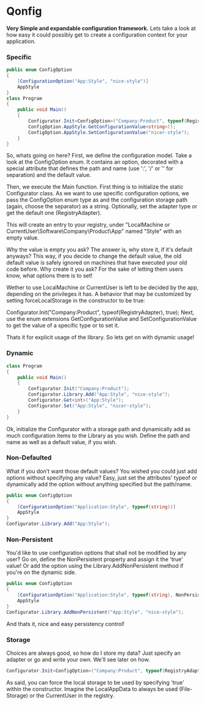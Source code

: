 Qonfig
======

**Very Simple and expandable configuration framework.**
Lets take a look at how easy it could possibly get to create a configuration context for your application.

### Specific
```c#
public enum ConfigOption
{
    [ConfigurationOption("App:Style", "nice-style")]
    AppStyle
}
class Program
{
    public void Main()
    {
        Configurator.Init<ConfigOption>("Company:Product", typeof(RegistryAdapter));
        ConfigOption.AppStyle.GetConfigurationValue<string>();
        ConfigOption.AppStyle.SetConfigurationValue("nicer-style");
    }
}
```

So, whats going on here? First, we define the configuration model. Take a look at the ConfigOption enum. It contains an option, decorated with a special attribute that defines the path and name (use ':', '/' or '\' for separation) and the default value.

Then, we execute the Main function. First thing is to initialize the static Configurator class. As we want to use specific configuration options, we pass the ConfigOption enum type as <T> and the configuration storage path (again, choose the separator) as a string. Optionally, set the adapter type or get the default one (RegistryAdapter).

This will create an entry to your registry, under "LocalMachine or CurrentUser\Software\Company\Product\App" named "Style" with an empty value.

Why the value is empty you ask? The answer is, why store it, if it's default anyways? This way, if you decide to change the default value, the old default value is safely ignored on machines that have executed your old code before. Why create it you ask? For the sake of letting them users know, what options there is to set! 

Wether to use LocalMachine or CurrentUser is left to be decided by the app, depending on the privileges it has. A behavior that may be customized by setting forceLocalStorage in the constructor to be true:

Configurator.Init<ConfigOption>("Company:Product", typeof(RegistryAdapter), true); 
Next, use the enum extensions GetConfigurationValue<T> and SetConfigurationValue to get the value of a specific type or to set it. 

Thats it for explicit usage of the library. So lets get on with dynamic usage!

### Dynamic
```c#
class Program
{
    public void Main()
    {
        Configurator.Init("Company:Product");
        Configurator.Library.Add("App:Style", "nice-style");
        Configurator.Get<int>("App:Style");
        Configurator.Set("App:Style", "nicer-style");
    }
}   
```
Ok, initialize the Configurator with a storage path and dynamically add as much configuration items to the Library as you wish. Define the path and name as well as a default value, if you wish.

### Non-Defaulted

What if you don't want those default values? You wished you could just add options without specifying any value? Easy, just set the attributes' typeof or dynamically add the option without anything specified but the path/name.

```c#
public enum ConfigOption
{
    [ConfigurationOption("Application:Style", typeof(string))]
    AppStyle
} 
Configurator.Library.Add("App:Style");   
```

### Non-Persistent
You'd like to use configuration options that shall not be modified by any user? Go on, define the NonPersistent property and assign it the 'true' value! Or add the option using the Library.AddNonPersistent method if you're on the dynamic side.
```c#
public enum ConfigOption
{
    [ConfigurationOption("Application:Style", typeof(string), NonPersistent = true)]
    AppStyle
}    
Configurator.Library.AddNonPersistent("App:Style", "nice-style");    
```
And thats it, nice and easy persistency control!

### Storage
Choices are always good, so how do I store my data? Just specify an adapter or go and write your own. We'll see later on how.
```c#
Configurator.Init<ConfigOption>("Company:Product", typeof(RegistryAdapter)); 
```

As said, you can force the local storage to be used by specifying 'true' within the constructor. Imagine the LocalAppData to always be used (File-Storage) or the CurrentUser in the registry.

